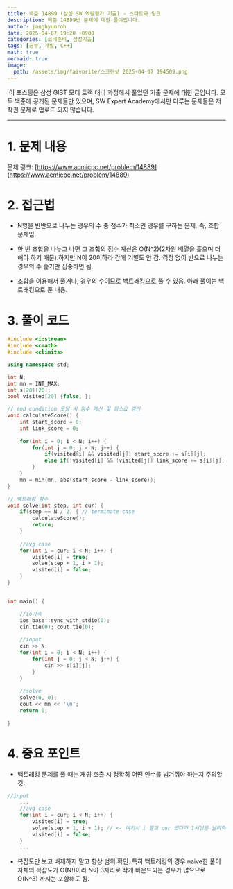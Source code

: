 ```yaml
---
title: 백준 14899 (삼성 SW 역량평가 기출) - 스타트와 링크
description: 백준 14899번 문제에 대한 풀이입니다. 
author: janghyunroh
date: 2025-04-07 19:20 +0900
categories: [코테준비, 삼성기출]
tags: [공부, 개발, C++]
math: true
mermaid: true
image: 
  path: /assets/img/faivorite/스크린샷 2025-04-07 194509.png
---
```


 &nbsp;이 포스팅은 삼성 GIST 모터 트랙 대비 과정에서 풀었던 기출 문제에 대한 글입니다.
 모두 백준에 공개된 문제들만 있으며, SW Expert Academy에서만 다루는 문제들은 저작권 문제로 업로드 되지 않습니다.  

---

# 1. 문제 내용

문제 링크: [https://www.acmicpc.net/problem/14889](https://www.acmicpc.net/problem/14889)

# 2. 접근법

- N명을 반반으로 나누는 경우의 수 중 점수가 최소인 경우를 구하는 문제. 즉, 조합 문제임.

- 한 번 조합을 나누고 나면 그 조합의 점수 계산은 O(N^2)(2차원 배열을 흝으며 더해야 하기 때문).하지만 N이 20이하라 간에 기별도 안 감. 걱정 없이 반으로 나누는 경우의 수 훑기만 집중하면 됨.

- 조합을 이용해서 풀거나, 경우의 수이므로 백트래킹으로 풀 수 있음. 아래 풀이는 백트래킹으로 푼 내용.

# 3. 풀이 코드

```c++
#include <iostream>
#include <cmath>
#include <climits>

using namespace std;

int N;
int mn = INT_MAX;
int s[20][20];
bool visited[20] {false, };

// end condition 도달 시 점수 계산 및 최소값 갱신
void calculateScore() {
    int start_score = 0;
    int link_score = 0;
    
    for(int i = 0; i < N; i++) {
        for(int j = 0; j < N; j++) {
            if(visited[i] && visited[j]) start_score += s[i][j];
            else if(!visited[i] && !visited[j]) link_score += s[i][j];
        }
    }
    mn = min(mn, abs(start_score - link_score));
}

// 백트래킹 함수
void solve(int step, int cur) {
    if(step == N / 2) { // terminate case
        calculateScore();
        return;
    }
    
    //avg case
    for(int i = cur; i < N; i++) {
        visited[i] = true;
        solve(step + 1, i + 1);
        visited[i] = false;
    }
}


int main() {

    //io가속
    ios_base::sync_with_stdio(0);
    cin.tie(0); cout.tie(0);
    
    //input
    cin >> N; 
    for(int i = 0; i < N; i++) {
        for(int j = 0; j < N; j++) {
            cin >> s[i][j];
        }
    }
    
    //solve
    solve(0, 0);
    cout << mn << '\n';
    return 0;
    
}
```

# 4. 중요 포인트

- 백트래킹 문제를 풀 때는 재귀 호출 시 정확히 어떤 인수를 넘겨줘야 하는지 주의할 것.

```c++
//input
    ...
    //avg case
    for(int i = cur; i < N; i++) {
        visited[i] = true;
        solve(step + 1, i + 1); // <- 여기서 i 말고 cur 썼다가 1시간은 날려먹은 듯
        visited[i] = false;
    }
    ...
```
- 복잡도만 보고 배제하지 말고 항상 범위 확인. 특히 백트래킹의 경우 naive한 풀이 자체의 복잡도가 O(N!)이라 N이 3자리로 작게 바운드되는 경우가 많으므로 O(N^3) 까지는 포함해도 됨. 
